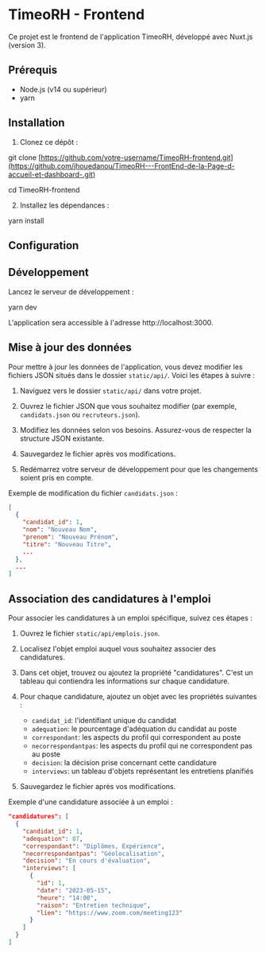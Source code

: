 # TimeoRH - Frontend

Ce projet est le frontend de l'application TimeoRH, développé avec Nuxt.js (version 3).

## Prérequis

- Node.js (v14 ou supérieur)
- yarn

## Installation

1. Clonez ce dépôt :

git clone [https://github.com/votre-username/TimeoRH-frontend.git](https://github.com/jhouedanou/TimeoRH---FrontEnd-de-la-Page-d-accueil-et-dashboard-.git)

cd TimeoRH-frontend

2. Installez les dépendances :

yarn install

## Configuration

## Développement

Lancez le serveur de développement :

yarn dev

L'application sera accessible à l'adresse http://localhost:3000.

## Mise à jour des données

Pour mettre à jour les données de l'application, vous devez modifier les fichiers JSON situés dans le dossier `static/api/`. Voici les étapes à suivre :

1. Naviguez vers le dossier `static/api/` dans votre projet.

2. Ouvrez le fichier JSON que vous souhaitez modifier (par exemple, `candidats.json` ou `recruteurs.json`).

3. Modifiez les données selon vos besoins. Assurez-vous de respecter la structure JSON existante.

4. Sauvegardez le fichier après vos modifications.

5. Redémarrez votre serveur de développement pour que les changements soient pris en compte.

Exemple de modification du fichier `candidats.json` :

```json
[
  {
    "candidat_id": 1,
    "nom": "Nouveau Nom",
    "prenom": "Nouveau Prénom",
    "titre": "Nouveau Titre",
    ...
  },
  ...
]
```

## Association des candidatures à l'emploi

Pour associer les candidatures à un emploi spécifique, suivez ces étapes :

1. Ouvrez le fichier `static/api/emplois.json`.

2. Localisez l'objet emploi auquel vous souhaitez associer des candidatures.

3. Dans cet objet, trouvez ou ajoutez la propriété "candidatures". C'est un tableau qui contiendra les informations sur chaque candidature.

4. Pour chaque candidature, ajoutez un objet avec les propriétés suivantes :

   - `candidat_id`: l'identifiant unique du candidat
   - `adequation`: le pourcentage d'adéquation du candidat au poste
   - `correspondant`: les aspects du profil qui correspondent au poste
   - `necorrespondantpas`: les aspects du profil qui ne correspondent pas au poste
   - `decision`: la décision prise concernant cette candidature
   - `interviews`: un tableau d'objets représentant les entretiens planifiés

5. Sauvegardez le fichier après vos modifications.

Exemple d'une candidature associée à un emploi :

```json
"candidatures": [
  {
    "candidat_id": 1,
    "adequation": 87,
    "correspondant": "Diplômes, Expérience",
    "necorrespondantpas": "Géolocalisation",
    "decision": "En cours d'évaluation",
    "interviews": [
      {
        "id": 1,
        "date": "2023-05-15",
        "heure": "14:00",
        "raison": "Entretien technique",
        "lien": "https://www.zoom.com/meeting123"
      }
    ]
  }
]
```
